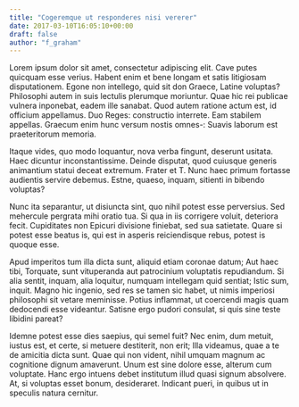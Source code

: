 ```yaml
---
title: "Cogeremque ut responderes nisi vererer"
date: 2017-03-10T16:05:10+00:00
draft: false
author: "f_graham"
---
```


Lorem ipsum dolor sit amet, consectetur adipiscing elit. Cave putes quicquam
esse verius. Habent enim et bene longam et satis litigiosam disputationem.
Egone non intellego, quid sit don Graece, Latine voluptas? Philosophi autem in
suis lectulis plerumque moriuntur. Quae hic rei publicae vulnera inponebat,
eadem ille sanabat. Quod autem ratione actum est, id officium appellamus. Duo
Reges: constructio interrete. Eam stabilem appellas. Graecum enim hunc versum
nostis omnes-: Suavis laborum est praeteritorum memoria.

Itaque vides, quo modo loquantur, nova verba fingunt, deserunt usitata. Haec
dicuntur inconstantissime. Deinde disputat, quod cuiusque generis animantium
statui deceat extremum. Frater et T. Nunc haec primum fortasse audientis
servire debemus. Estne, quaeso, inquam, sitienti in bibendo voluptas?

Nunc ita separantur, ut disiuncta sint, quo nihil potest esse perversius. Sed
mehercule pergrata mihi oratio tua. Si qua in iis corrigere voluit, deteriora
fecit. Cupiditates non Epicuri divisione finiebat, sed sua satietate. Quare si
potest esse beatus is, qui est in asperis reiciendisque rebus, potest is quoque
esse.

Apud imperitos tum illa dicta sunt, aliquid etiam coronae datum; Aut haec tibi,
Torquate, sunt vituperanda aut patrocinium voluptatis repudiandum. Si alia
sentit, inquam, alia loquitur, numquam intellegam quid sentiat; Istic sum,
inquit. Magno hic ingenio, sed res se tamen sic habet, ut nimis imperiosi
philosophi sit vetare meminisse. Potius inflammat, ut coercendi magis quam
dedocendi esse videantur. Satisne ergo pudori consulat, si quis sine teste
libidini pareat?

Idemne potest esse dies saepius, qui semel fuit? Nec enim, dum metuit, iustus
est, et certe, si metuere destiterit, non erit; Illa videamus, quae a te de
amicitia dicta sunt. Quae qui non vident, nihil umquam magnum ac cognitione
dignum amaverunt. Unum est sine dolore esse, alterum cum voluptate. Hanc ergo
intuens debet institutum illud quasi signum absolvere. At, si voluptas esset
bonum, desideraret. Indicant pueri, in quibus ut in speculis natura cernitur.
